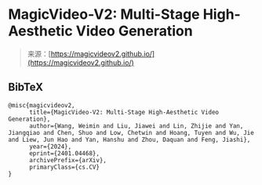 <!--yml
category: 未分类
date: 2024-05-27 14:43:57
-->

# MagicVideo-V2: Multi-Stage High-Aesthetic Video Generation

> 来源：[https://magicvideov2.github.io/](https://magicvideov2.github.io/)

## BibTeX

```
@misc{magicvideov2,
      title={MagicVideo-V2: Multi-Stage High-Aesthetic Video Generation},
      author={Wang, Weimin and Liu, Jiawei and Lin, Zhijie and Yan, Jiangqiao and Chen, Shuo and Low, Chetwin and Hoang, Tuyen and Wu, Jie and Liew, Jun Hao and Yan, Hanshu and Zhou, Daquan and Feng, Jiashi},
      year={2024},
      eprint={2401.04468},
      archivePrefix={arXiv},
      primaryClass={cs.CV}
}
```